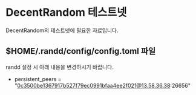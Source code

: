# DecentRandom 테스트넷

DecentRandom의 테스트넷에 필요한 자료입니다.

## $HOME/.randd/config/config.toml 파일

randd 설정 시 아래 내용을 변경하시기 바랍니다.

- persistent_peers = "0c3500be1367917b527f79ec0991bfaa4ee2f021@13.58.36.38:26656"
